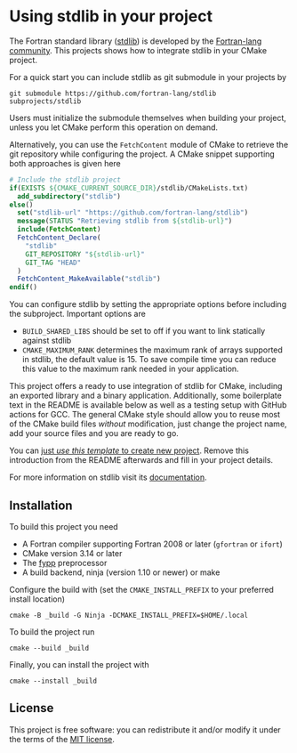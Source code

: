 <!-- Remove this introduction after creating a new project from this template -->
# Using stdlib in your project

The Fortran standard library ([stdlib](https://github.com/fortran-lang/stdlib)) is developed by the [Fortran-lang community](https://github.com/fortran-lang).
This projects shows how to integrate stdlib in your CMake project.

For a quick start you can include stdlib as git submodule in your projects by

```
git submodule https://github.com/fortran-lang/stdlib subprojects/stdlib
```

Users must initialize the submodule themselves when building your project, unless you let CMake perform this operation on demand.

Alternatively, you can use the `FetchContent` module of CMake to retrieve the git repository while configuring the project.
A CMake snippet supporting both approaches is given here

```cmake
# Include the stdlib project
if(EXISTS ${CMAKE_CURRENT_SOURCE_DIR}/stdlib/CMakeLists.txt)
  add_subdirectory("stdlib")
else()
  set("stdlib-url" "https://github.com/fortran-lang/stdlib")
  message(STATUS "Retrieving stdlib from ${stdlib-url}")
  include(FetchContent)
  FetchContent_Declare(
    "stdlib"
    GIT_REPOSITORY "${stdlib-url}"
    GIT_TAG "HEAD"
  )
  FetchContent_MakeAvailable("stdlib")
endif()
```

You can configure stdlib by setting the appropriate options before including the subproject.
Important options are

- `BUILD_SHARED_LIBS` should be set to off if you want to link statically against stdlib
- `CMAKE_MAXIMUM_RANK` determines the maximum rank of arrays supported in stdlib, the default value is 15.
  To save compile time you can reduce this value to the maximum rank needed in your application.

This project offers a ready to use integration of stdlib for CMake, including an exported library and a binary application.
Additionally, some boilerplate text in the README is available below as well as a testing setup with GitHub actions for GCC.
The general CMake style should allow you to reuse most of the CMake build files *without* modification, just change the project name, add your source files and you are ready to go.

You can [just *use this template* to create new project](https://github.com/fortran-lang/stdlib-cmake-example/generate).
Remove this introduction from the README afterwards and fill in your project details.

For more information on stdlib visit its [documentation](https://stdlib.fortran-lang.org).


<!-- Boilerplate README starting after this line -->
## Installation

To build this project you need

- A Fortran compiler supporting Fortran 2008 or later (`gfortran` or `ifort`)
- CMake version 3.14 or later
- The [fypp](https://github.com/aradi/fypp) preprocessor
- A build backend, ninja (version 1.10 or newer) or make
<!-- Add other prerequisites from your project to this list -->

Configure the build with (set the `CMAKE_INSTALL_PREFIX` to your preferred install location)

```
cmake -B _build -G Ninja -DCMAKE_INSTALL_PREFIX=$HOME/.local
```

To build the project run

```
cmake --build _build
```

Finally, you can install the project with

```
cmake --install _build
```


<!-- Do not forget to update the LICENSE file with your name! -->
## License

This project is free software: you can redistribute it and/or modify it under the terms of the [MIT license](LICENSE).
